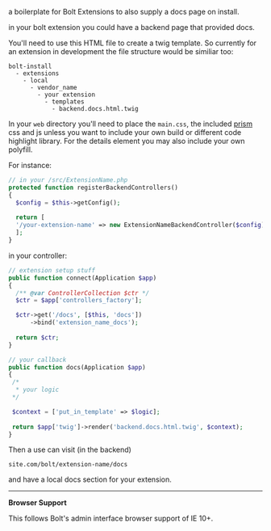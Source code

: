 a boilerplate for Bolt Extensions to also supply a docs page on install.  


in your bolt extension you could have a backend page that provided docs.  

You'll need to use this HTML file to create a twig template. So currently for an extension in development the file structure would be similiar too:   

```
bolt-install  
  - extensions  
    - local  
      - vendor_name  
        - your extension  
          - templates  
            - backend.docs.html.twig
```  

In your ``web`` directory you'll need to place the `main.css`, the included [prism](http://prismjs.com/) css and js unless you want to include your own build or different code highlight library. For the details element you may also include your own polyfill. 



For instance: 

```php
// in your /src/ExtensionName.php
protected function registerBackendControllers()
{
  $config = $this->getConfig();
  
  return [
  '/your-extension-name' => new ExtensionNameBackendController($config),
  ];
}
```  

in your controller:  

```php 
// extension setup stuff
public function connect(Application $app)
{
  /** @var ControllerCollection $ctr */
  $ctr = $app['controllers_factory'];

  $ctr->get('/docs', [$this, 'docs'])
      ->bind('extension_name_docs');
      
  return $ctr;
}

// your callback
public function docs(Application $app)
{
 /*
  * your logic 
 */

 $context = ['put_in_template' => $logic];
 
 return $app['twig']->render('backend.docs.html.twig', $context);
}
``` 

Then a use can visit (in the backend)  

``site.com/bolt/extension-name/docs``  

and have a local docs section for your extension.  

-------------------------------------

**Browser Support**

This follows Bolt's admin interface browser support of IE 10+.